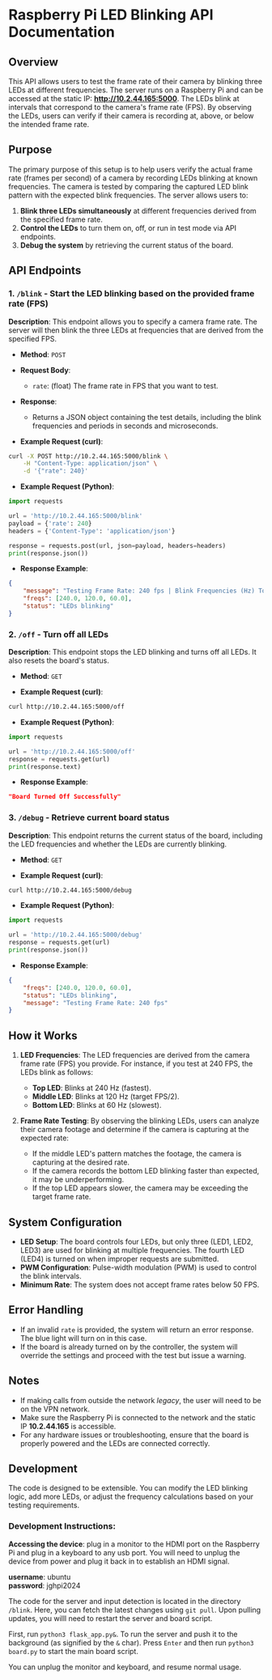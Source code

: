 # Raspberry Pi LED Blinking API Documentation

## Overview

This API allows users to test the frame rate of their camera by blinking three LEDs at different frequencies. The server runs on a Raspberry Pi and can be accessed at the static IP: **http://10.2.44.165:5000**. The LEDs blink at intervals that correspond to the camera's frame rate (FPS). By observing the LEDs, users can verify if their camera is recording at, above, or below the intended frame rate.

## Purpose

The primary purpose of this setup is to help users verify the actual frame rate (frames per second) of a camera by recording LEDs blinking at known frequencies. The camera is tested by comparing the captured LED blink pattern with the expected blink frequencies. The server allows users to:

1. **Blink three LEDs simultaneously** at different frequencies derived from the specified frame rate.
2. **Control the LEDs** to turn them on, off, or run in test mode via API endpoints.
3. **Debug the system** by retrieving the current status of the board.

## API Endpoints

### 1. `/blink` - Start the LED blinking based on the provided frame rate (FPS)

**Description**: This endpoint allows you to specify a camera frame rate. The server will then blink the three LEDs at frequencies that are derived from the specified FPS.

- **Method**: `POST`
- **Request Body**:
    - `rate`: (float) The frame rate in FPS that you want to test.
  
- **Response**:
    - Returns a JSON object containing the test details, including the blink frequencies and periods in seconds and microseconds.

- **Example Request (curl)**:
```bash
curl -X POST http://10.2.44.165:5000/blink \
    -H "Content-Type: application/json" \
    -d '{"rate": 240}'
```

- **Example Request (Python)**:
```python
import requests

url = 'http://10.2.44.165:5000/blink'
payload = {'rate': 240}
headers = {'Content-Type': 'application/json'}

response = requests.post(url, json=payload, headers=headers)
print(response.json())
```

- **Response Example**:
```json
{
    "message": "Testing Frame Rate: 240 fps | Blink Frequencies (Hz) Top to Bottom: 240.0, 120.0, 60.0 | Blink Periods (s): 0.004166666666666667, 0.008333333333333333, 0.016666666666666666 | Blink Periods (us): 4166, 8333, 16666",
    "freqs": [240.0, 120.0, 60.0],
    "status": "LEDs blinking"
}
```

### 2. `/off` - Turn off all LEDs

**Description**: This endpoint stops the LED blinking and turns off all LEDs. It also resets the board's status.

- **Method**: `GET`

- **Example Request (curl)**:
```bash
curl http://10.2.44.165:5000/off
```

- **Example Request (Python)**:
```python
import requests

url = 'http://10.2.44.165:5000/off'
response = requests.get(url)
print(response.text)
```

- **Response Example**:
```json
"Board Turned Off Successfully"
```

### 3. `/debug` - Retrieve current board status

**Description**: This endpoint returns the current status of the board, including the LED frequencies and whether the LEDs are currently blinking.

- **Method**: `GET`

- **Example Request (curl)**:
```bash
curl http://10.2.44.165:5000/debug
```

- **Example Request (Python)**:
```python
import requests

url = 'http://10.2.44.165:5000/debug'
response = requests.get(url)
print(response.json())
```

- **Response Example**:
```json
{
    "freqs": [240.0, 120.0, 60.0],
    "status": "LEDs blinking",
    "message": "Testing Frame Rate: 240 fps"
}
```

## How it Works

1. **LED Frequencies**: The LED frequencies are derived from the camera frame rate (FPS) you provide. For instance, if you test at 240 FPS, the LEDs blink as follows:
    - **Top LED**: Blinks at 240 Hz (fastest).
    - **Middle LED**: Blinks at 120 Hz (target FPS/2).
    - **Bottom LED**: Blinks at 60 Hz (slowest).

2. **Frame Rate Testing**: By observing the blinking LEDs, users can analyze their camera footage and determine if the camera is capturing at the expected rate:
    - If the middle LED's pattern matches the footage, the camera is capturing at the desired rate.
    - If the camera records the bottom LED blinking faster than expected, it may be underperforming.
    - If the top LED appears slower, the camera may be exceeding the target frame rate.

## System Configuration

- **LED Setup**: The board controls four LEDs, but only three (LED1, LED2, LED3) are used for blinking at multiple frequencies. The fourth LED (LED4) is turned on when improper requests are submitted.
- **PWM Configuration**: Pulse-width modulation (PWM) is used to control the blink intervals.
- **Minimum Rate**: The system does not accept frame rates below 50 FPS.

## Error Handling

- If an invalid `rate` is provided, the system will return an error response. The blue light will turn on in this case.
- If the board is already turned on by the controller, the system will override the settings and proceed with the test but issue a warning.

## Notes

- If making calls from outside the network *legacy*, the user will need to be on the VPN network. 
- Make sure the Raspberry Pi is connected to the network and the static IP **10.2.44.165** is accessible.
- For any hardware issues or troubleshooting, ensure that the board is properly powered and the LEDs are connected correctly.

## Development

The code is designed to be extensible. You can modify the LED blinking logic, add more LEDs, or adjust the frequency calculations based on your testing requirements.

### Development Instructions:
**Accessing the device**: plug in a monitor to the HDMI port on the Raspberry Pi and plug in a keyboard to any usb port. You will need to unplug the device from power and plug it back in to establish an HDMI signal. 

**username**: ubuntu<br>
**password**: jghpi2024

The code for the server and input detection is located in the directory `/blink`. Here, you can fetch the latest changes using `git pull`. Upon pulling updates, you willl need to restart the server and board script. 

First, run ```python3 flask_app.py&```. To run the server and push it to the background (as signified by the `&` char). Press `Enter` and then run ```python3 board.py``` to start the main board script.

You can unplug the monitor and keyboard, and resume normal usage. 


